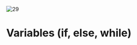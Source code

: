 ![29](https://github.com/manningstinson/holbertonschool-low_level_programming/assets/104523090/76a202dd-84b0-401b-a802-d4168d14aec4)
# Variables (if, else, while)
